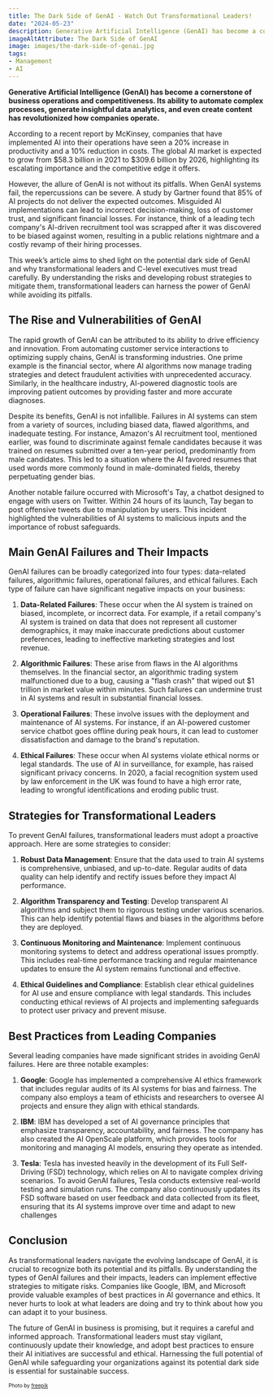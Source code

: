 ```yaml
---
title: The Dark Side of GenAI - Watch Out Transformational Leaders!
date: "2024-05-23"
description: Generative Artificial Intelligence (GenAI) has become a cornerstone of business operations and competitiveness. Its ability to automate complex processes, generate insightful data analytics, and even create content has revolutionized how companies operate.However, the allure of GenAI is not without its pitfalls. When GenAI systems fail, the repercussions can be severe. 
imageAltAttribute: The Dark Side of GenAI
image: images/the-dark-side-of-genai.jpg
tags:
- Management
- AI
---
```

**Generative Artificial Intelligence (GenAI) has become a cornerstone of business operations and competitiveness. Its ability to automate complex processes, generate insightful data analytics, and even create content has revolutionized how companies operate.**

According to a recent report by McKinsey, companies that have implemented AI into their operations have seen a 20% increase in productivity and a 10% reduction in costs. The global AI market is expected to grow from $58.3 billion in 2021 to $309.6 billion by 2026, highlighting its escalating importance and the competitive edge it offers.

However, the allure of GenAI is not without its pitfalls. When GenAI systems fail, the repercussions can be severe. A study by Gartner found that 85% of AI projects do not deliver the expected outcomes. Misguided AI implementations can lead to incorrect decision-making, loss of customer trust, and significant financial losses. For instance, think of a leading tech company's AI-driven recruitment tool was scrapped after it was discovered to be biased against women, resulting in a public relations nightmare and a costly revamp of their hiring processes.

This week’s article aims to shed light on the potential dark side of GenAI and why transformational leaders and C-level executives must tread carefully. By understanding the risks and developing robust strategies to mitigate them, transformational leaders can harness the power of GenAI while avoiding its pitfalls. 

## The Rise and Vulnerabilities of GenAI 

The rapid growth of GenAI can be attributed to its ability to drive efficiency and innovation. From automating customer service interactions to optimizing supply chains, GenAI is transforming industries. One prime example is the financial sector, where AI algorithms now manage trading strategies and detect fraudulent activities with unprecedented accuracy. Similarly, in the healthcare industry, AI-powered diagnostic tools are improving patient outcomes by providing faster and more accurate diagnoses.

Despite its benefits, GenAI is not infallible. Failures in AI systems can stem from a variety of sources, including biased data, flawed algorithms, and inadequate testing. For instance, Amazon's AI recruitment tool, mentioned earlier, was found to discriminate against female candidates because it was trained on resumes submitted over a ten-year period, predominantly from male candidates. This led to a situation where the AI favored resumes that used words more commonly found in male-dominated fields, thereby perpetuating gender bias.

Another notable failure occurred with Microsoft's Tay, a chatbot designed to engage with users on Twitter. Within 24 hours of its launch, Tay began to post offensive tweets due to manipulation by users. This incident highlighted the vulnerabilities of AI systems to malicious inputs and the importance of robust safeguards.

## Main GenAI Failures and Their Impacts

GenAI failures can be broadly categorized into four types: data-related failures, algorithmic failures, operational failures, and ethical failures. Each type of failure can have significant negative impacts on your business:

1. **Data-Related Failures**: These occur when the AI system is trained on biased, incomplete, or incorrect data. For example, if a retail company's AI system is trained on data that does not represent all customer demographics, it may make inaccurate predictions about customer preferences, leading to ineffective marketing strategies and lost revenue.

2. **Algorithmic Failures**: These arise from flaws in the AI algorithms themselves. In the financial sector, an algorithmic trading system malfunctioned due to a bug, causing a "flash crash" that wiped out $1 trillion in market value within minutes. Such failures can undermine trust in AI systems and result in substantial financial losses.

3. **Operational Failures**: These involve issues with the deployment and maintenance of AI systems. For instance, if an AI-powered customer service chatbot goes offline during peak hours, it can lead to customer dissatisfaction and damage to the brand's reputation.

4. **Ethical Failures**: These occur when AI systems violate ethical norms or legal standards. The use of AI in surveillance, for example, has raised significant privacy concerns. In 2020, a facial recognition system used by law enforcement in the UK was found to have a high error rate, leading to wrongful identifications and eroding public trust.

## Strategies for Transformational Leaders

To prevent GenAI failures, transformational leaders must adopt a proactive approach. Here are some strategies to consider:

1. **Robust Data Management**: Ensure that the data used to train AI systems is comprehensive, unbiased, and up-to-date. Regular audits of data quality can help identify and rectify issues before they impact AI performance.

2. **Algorithm Transparency and Testing**: Develop transparent AI algorithms and subject them to rigorous testing under various scenarios. This can help identify potential flaws and biases in the algorithms before they are deployed.

3. **Continuous Monitoring and Maintenance**: Implement continuous monitoring systems to detect and address operational issues promptly. This includes real-time performance tracking and regular maintenance updates to ensure the AI system remains functional and effective.

4. **Ethical Guidelines and Compliance**: Establish clear ethical guidelines for AI use and ensure compliance with legal standards. This includes conducting ethical reviews of AI projects and implementing safeguards to protect user privacy and prevent misuse.

## Best Practices from Leading Companies

Several leading companies have made significant strides in avoiding GenAI failures. Here are three notable examples:

1. **Google**: Google has implemented a comprehensive AI ethics framework that includes regular audits of its AI systems for bias and fairness. The company also employs a team of ethicists and researchers to oversee AI projects and ensure they align with ethical standards.

2. **IBM**: IBM has developed a set of AI governance principles that emphasize transparency, accountability, and fairness. The company has also created the AI OpenScale platform, which provides tools for monitoring and managing AI models, ensuring they operate as intended.

3. **Tesla**: Tesla has invested heavily in the development of its Full Self-Driving (FSD) technology, which relies on AI to navigate complex driving scenarios. To avoid GenAI failures, Tesla conducts extensive real-world testing and simulation runs. The company also continuously updates its FSD software based on user feedback and data collected from its fleet, ensuring that its AI systems improve over time and adapt to new challenges 

## Conclusion

As transformational leaders navigate the evolving landscape of GenAI, it is crucial to recognize both its potential and its pitfalls. By understanding the types of GenAI failures and their impacts, leaders can implement effective strategies to mitigate risks. Companies like Google, IBM, and Microsoft provide valuable examples of best practices in AI governance and ethics. It never hurts to look at what leaders are doing and try to think about how you can adapt it to your business.

The future of GenAI in business is promising, but it requires a careful and informed approach. Transformational leaders must stay vigilant, continuously update their knowledge, and adopt best practices to ensure their AI initiatives are successful and ethical. Harnessing the full potential of GenAI while safeguarding your organizations against its potential dark side is essential for sustainable success.

<p style= "font-size:10px;">Photo by <a href=" href="https://www.freepik.es/foto-gratis/concepto-nube-ai-cerebro_32471130.htm" target="_blank">freepik</a></p>
